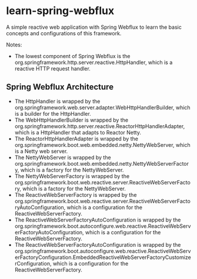 # learn-spring-webflux

A simple reactive web application with Spring Webflux to learn the basic concepts and configurations of this framework.

Notes:
- The lowest component of Spring Webflux is the org.springframework.http.server.reactive.HttpHandler, which is a reactive HTTP request handler.












## Spring Webflux Architecture
- The HttpHandler is wrapped by the org.springframework.web.server.adapter.WebHttpHandlerBuilder, which is a builder for the HttpHandler.
- The WebHttpHandlerBuilder is wrapped by the org.springframework.http.server.reactive.ReactorHttpHandlerAdapter, which is a HttpHandler that adapts to Reactor Netty.
- The ReactorHttpHandlerAdapter is wrapped by the org.springframework.boot.web.embedded.netty.NettyWebServer, which is a Netty web server.
- The NettyWebServer is wrapped by the org.springframework.boot.web.embedded.netty.NettyWebServerFactory, which is a factory for the NettyWebServer.
- The NettyWebServerFactory is wrapped by the org.springframework.boot.web.reactive.server.ReactiveWebServerFactory, which is a factory for the NettyWebServer.
- The ReactiveWebServerFactory is wrapped by the org.springframework.boot.web.reactive.server.ReactiveWebServerFactoryAutoConfiguration, which is a configuration for the ReactiveWebServerFactory.
- The ReactiveWebServerFactoryAutoConfiguration is wrapped by the org.springframework.boot.autoconfigure.web.reactive.ReactiveWebServerFactoryAutoConfiguration, which is a configuration for the ReactiveWebServerFactory.
- The ReactiveWebServerFactoryAutoConfiguration is wrapped by the org.springframework.boot.autoconfigure.web.reactive.ReactiveWebServerFactoryConfiguration.EmbeddedReactiveWebServerFactoryCustomizerConfiguration, which is a configuration for the ReactiveWebServerFactory.
